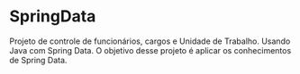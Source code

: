 # SpringData
 Projeto de controle de funcionários, cargos e Unidade de Trabalho. Usando Java com Spring Data. O objetivo desse projeto é aplicar os conhecimentos de Spring Data.
